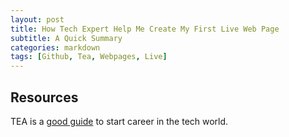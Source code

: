 ```yaml
---
layout: post
title: How Tech Expert Help Me Create My First Live Web Page
subtitle: A Quick Summary
categories: markdown
tags: [Github, Tea, Webpages, Live]
---
```


## Resources

TEA is a [good guide](https://www.markdownguide.org/basic-syntax/) to start career in the tech world.
